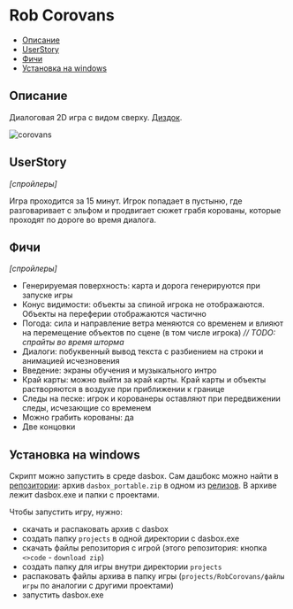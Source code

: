 Rob Corovans
============

- [Описание](#описание)
- [UserStory](#userstory)
- [Фичи](#фичи)
- [Установка на windows](#установка-на-windows)

## Описание

Диалоговая 2D игра с видом сверху. [Диздок](https://wikireality.ru/wiki/%D0%93%D1%80%D0%B0%D0%B1%D0%B8%D1%82%D1%8C_%D0%BA%D0%BE%D1%80%D0%BE%D0%B2%D0%B0%D0%BD%D1%8B).

![corovans](https://raw.githubusercontent.com/EvgeniyLupanov1024/EvgeniyLupanov1024/main/projects_media/RobCorovans/corovans.gif)

## UserStory

*[спройлеры]*

Игра проходится за 15 минут. Игрок попадает в пустыню, где разговаривает с эльфом и продвигает сюжет грабя корованы, которые проходят по дороге во время диалога.

## Фичи

*[спройлеры]*
- Генерируемая поверхность: карта и дорога генерируются при запуске игры
- Конус видимости: объекты за спиной игрока не отображаются. Объекты на переферии отображаются частично
- Погода: сила и направление ветра меняются со временем и влияют на перемещение объектов по сцене (в том числе игрока) *// TODO: спрайты во время шторма*
- Диалоги: побуквенный вывод текста с разбиением на строки и анимацией исчезновения
- Введение: экраны обучения и музыкального интро
- Край карты: можно выйти за край карты. Край карты и объекты растворяются в воздухе при приближении к границе  
- Следы на песке: игрок и корованеры оставляют при передвижении следы, исчезающие со временем
- Можно грабить корованы: да
- Две концовки

## Установка на windows

Скрипт можно запустить в среде dasbox. Сам дашбокс можно найти в [репозитории](https://github.com/imp5imp5/dasbox): архив `dasbox_portable.zip` в одном из [релизов](https://github.com/imp5imp5/dasbox/releases/tag/dasbox_portable_0_1_84). В архиве лежит dasbox.exe и папки с проектами.

Чтобы запустить игру, нужно: 
- скачать и распаковать архив с dasbox
- создать папку `projects` в одной директории с dasbox.exe
- скачать файлы репозитория с игрой (этого репозитория: кнопка `<>code` - `download zip`)
- создать папку для игры внутри директории `projects`
- распаковать файлы архива в папку игры (`projects/RobCorovans/файлы игры` по аналогии с другими проектами)
- запустить dasbox.exe  
